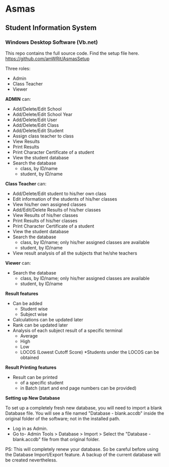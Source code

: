 # __Asmas__
## Student Information System 
### Windows Desktop Software (Vb.net)

This repo contains the full source code. Find the setup file here. 
https://github.com/amWRit/AsmasSetup

Three roles: 
* Admin
* Class Teacher
* Viewer

__ADMIN__ can:
* Add/Delete/Edit School
* Add/Delete/Edit School Year
* Add/Delete/Edit User
* Add/Delete/Edit Class
* Add/Delete/Edit Student
* Assign class teacher to class
* View Results
* Print Results
* Print Character Certificate of a student
* View the student database
* Search the database
  * class, by ID/name
  * student, by ID/name
  
__Class Teacher__ can:
* Add/Delete/Edit student to his/her own class
* Edit information of the students of his/her classes
* View his/her own assigned classes
* Add/Edit/Delete Results of his/her classes
* View Results of his/her classes
* Print Results of his/her classes
* Print Character Certificate of a student
* View the student database
* Search the database
  * class, by ID/name; only his/her assigned classes are available
  * student, by ID/name
* View result analysis of all the subjects that he/she teachers

__Viewer__ can:
* Search the database
  * class, by ID/name; only his/her assigned classes are available
  * student, by ID/name

__Result features__ 
* Can be added 
  * Student wise
  * Subject wise
* Calculations can be updated later
* Rank can be updated later
* Analysis of each subject result of a specific terminal
  * Average
  * High
  * Low
  * LOCOS (Lowest Cutoff Score)
    *Students under the LOCOS can be obtained
    
__Result Printing features__
* Result can be printed
  * of a specific student
  * in Batch (start and end page numbers can be provided)
  
__Setting up New Database__

To set up a completely fresh new database, you will need to import a blank Database file. You will see a file named "Database - blank.accdb" inside the original folder of the software; not in the installed path.

* Log in as Admin.
* Go to- Admin Tools > Database > Import > Select the "Database - blank.accdb" file from that original folder.


PS: This will completely renew your database. So be careful before using the Database Import/Export feature. A backup of the current database will be created nevertheless.
